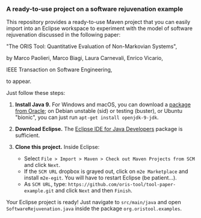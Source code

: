 ### A ready-to-use project on a software rejuvenation example

This repository provides a ready-to-use Maven project that you can easily import into an Eclipse workspace to experiment with the model of software rejuvenation discussed in the following paper:

"The ORIS Tool: Quantitative Evaluation of Non-Markovian Systems",

by Marco Paolieri, Marco Biagi, Laura Carnevali, Enrico Vicario,

IEEE Transaction on Software Engineering,

to appear.

Just follow these steps:

1. **Install Java 9.** For Windows and macOS, you can download a
   [package from Oracle](http://www.oracle.com/technetwork/java/javase/downloads/jdk9-downloads-3848520.html); on Debian unstable (sid) or testing (buster), or Ubuntu "bionic", you can just run `apt-get install openjdk-9-jdk`.

2. **Download Eclipse.** The [Eclipse IDE for Java Developers](http://www.eclipse.org/downloads/eclipse-packages/) package is sufficient.

3. **Clone this project.** Inside Eclipse:
   - Select `File > Import > Maven > Check out Maven Projects from
     SCM` and click `Next`.
   - If the `SCM URL` dropbox is grayed out, click on `m2e
     Marketplace` and install `m2e-egit`. You will have to restart
     Eclipse (be patient...).
   - As `SCM URL`, type:
     `https://github.com/oris-tool/tool-paper-example.git` and click
     `Next` and then `Finish`.

Your Eclipse project is ready! Just navigate to `src/main/java` and open `SoftwareRejuvenation.java` inside the package `org.oristool.examples`.
